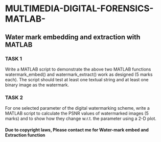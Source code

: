 # MULTIMEDIA-DIGITAL-FORENSICS-MATLAB-
## Water mark embedding and extraction with MATLAB
### TASK 1
Write a MATLAB script to demonstrate the above two MATLAB functions
watermark_embed() and watermark_extract() work as designed (5 marks each).
The script should test at least one textual string and at least one binary image as the watermark.

### TASK 2
For one selected parameter of the digital watermarking scheme, write a MATLAB
script to calculate the PSNR values of watermarked images (5 marks) and to show how they
change w.r.t. the parameter using a 2-D plot.

#### Due to copyright laws, Please contact me for Water-mark embed and Extraction function
